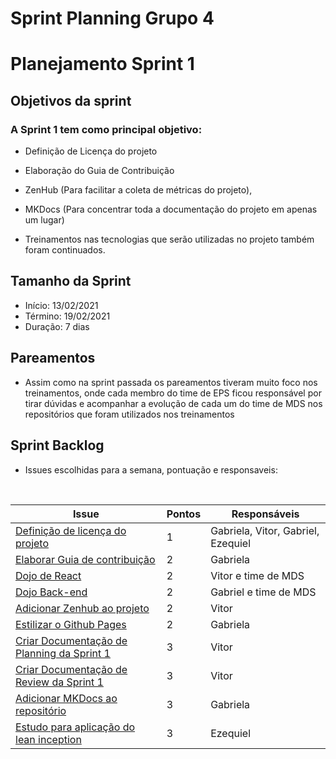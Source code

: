 # Sprint Planning Grupo 4

# Planejamento Sprint 1

## Objetivos da sprint

### A Sprint 1 tem como principal objetivo: 

- Definição de Licença do projeto

- Elaboração do Guia de Contribuição

- ZenHub (Para facilitar a coleta de métricas do projeto),

- MKDocs (Para concentrar toda a documentação do projeto em apenas um lugar) 

- Treinamentos nas tecnologias que serão utilizadas no projeto também foram continuados.

## Tamanho da Sprint

- Início: 13/02/2021
- Término: 19/02/2021
- Duração: 7 dias

## Pareamentos

- Assim como na sprint passada os pareamentos tiveram muito foco nos treinamentos, onde cada membro do time de EPS ficou responsável por tirar dúvidas e acompanhar a evolução de cada um do time de MDS nos repositórios que foram utilizados nos treinamentos

## Sprint Backlog

- Issues escolhidas para a semana, pontuação e responsaveis:

<br>

|Issue|Pontos|Responsáveis|
|--|--|--|
|[Definição de licença do projeto]("https://github.com/fga-eps-mds/2020-2-G4/issues/3")|1|Gabriela, Vitor, Gabriel, Ezequiel|
|[Elaborar Guia de contribuição]("https://github.com/fga-eps-mds/2020-2-G4/issues/7")|2|Gabriela|
|[Dojo de React]("https://github.com/fga-eps-mds/2020-2-G4/issues/8")|2|Vitor e time de MDS|
|[Dojo Back-end]("https://github.com/fga-eps-mds/2020-2-G4/issues/11")|2|Gabriel e time de MDS|
|[Adicionar Zenhub ao projeto]("https://github.com/fga-eps-mds/2020-2-G4/issues/9")|2|Vitor|
|[Estilizar o Github Pages]("https://github.com/fga-eps-mds/2020-2-G4/issues/22")|2|Gabriela|
|[Criar Documentação de Planning da Sprint 1]("https://github.com/fga-eps-mds/2020-2-G4/issues/19")|3|Vitor|
|[Criar Documentação de Review da Sprint 1]("https://github.com/fga-eps-mds/2020-2-G4/issues/15")|3|Vitor|
|[Adicionar MKDocs ao repositório]("https://github.com/fga-eps-mds/2020-2-G4/issues/10")|3|Gabriela|
|[Estudo para aplicação do lean inception]("https://github.com/fga-eps-mds/2020-2-G4/issues/13")|3|Ezequiel|

